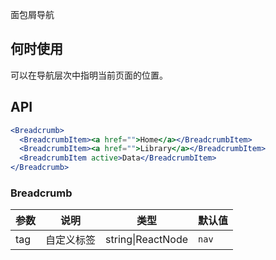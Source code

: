 面包屑导航

## 何时使用

可以在导航层次中指明当前页面的位置。

## API

```jsx
<Breadcrumb>
  <BreadcrumbItem><a href="">Home</a></BreadcrumbItem>
  <BreadcrumbItem><a href="">Library</a></BreadcrumbItem>
  <BreadcrumbItem active>Data</BreadcrumbItem>
</Breadcrumb>
```

### Breadcrumb

| 参数 | 说明 | 类型 | 默认值 |
| --- | --- | --- | --- |
| tag | 自定义标签 | string\|ReactNode | `nav` |
